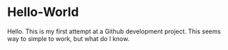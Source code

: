 # Hello-World

Hello.  This is my first attempt at a Github development project.
This seems way to simple to work, but what do I know.
